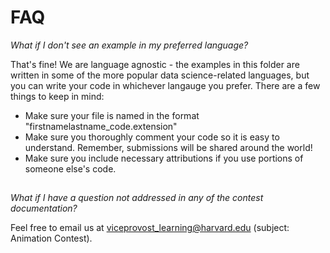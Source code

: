 # FAQ

*What if I don't see an example in my preferred language?*

That's fine! We are language agnostic - the examples in this folder are written in some of the more popular data science-related languages, but you can write your code in whichever langauge you prefer. There are a few things to keep in mind:

- Make sure your file is named in the format "firstnamelastname_code.extension"
- Make sure you thoroughly comment your code so it is easy to understand. Remember, submissions will be shared around the world!
- Make sure you include necessary attributions if you use portions of someone else's code.

##

*What if I have a question not addressed in any of the contest documentation?*

Feel free to email us at viceprovost_learning@harvard.edu (subject: Animation Contest).
